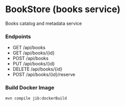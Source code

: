 # BookStore (books service)

Books catalog and metadata service

### Endpoints

- GET /api/books
- GET /api/books/{id}
- POST /api/books
- PUT /api/books/{id}
- DELETE /api/books/{id}
- POST /api/books/{id}/reserve

### Build Docker Image

```bash
mvn compile jib:dockerBuild
```
